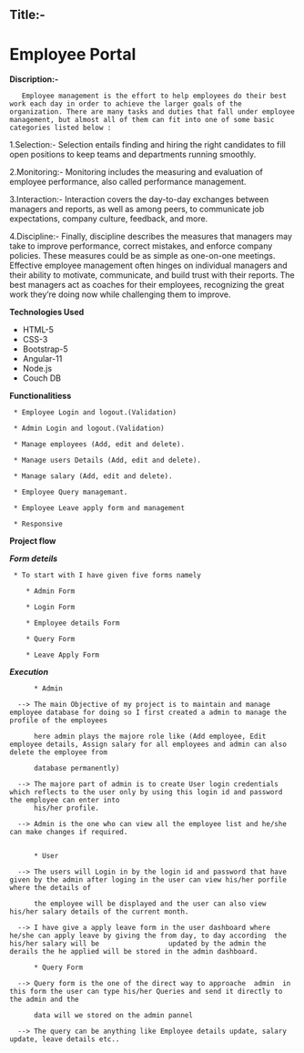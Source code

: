 ## Title:-
# Employee Portal

**Discription:-**

       Employee management is the effort to help employees do their best work each day in order to achieve the larger goals of the organization. There are many tasks and duties that fall under employee management, but almost all of them can fit into one of some basic categories listed below :

1.Selection:-
       Selection entails finding and hiring the right candidates to fill open positions to keep teams and departments running smoothly. 
     
2.Monitoring:-
       Monitoring includes the measuring and evaluation of employee performance, also called performance management. 

3.Interaction:-
       Interaction covers the day-to-day exchanges between managers and reports, as well as among peers, to communicate job expectations, company culture, feedback, and more. 

4.Discipline:-
       Finally, discipline describes the measures that managers may take to improve  performance, correct mistakes, and enforce company policies. These measures could be as simple as one-on-one meetings.   
       Effective employee management often hinges on individual managers and their ability to motivate, communicate, and build trust with their reports. The best managers act as coaches for their employees, recognizing the great work they’re doing now while challenging them to improve.


**Technologies Used**

   * HTML-5
   * CSS-3
   * Bootstrap-5
   * Angular-11
   * Node.js
   * Couch DB

**Functionalitiess**

     * Employee Login and logout.(Validation)
     
     * Admin Login and logout.(Validation)
     
     * Manage employees (Add, edit and delete).
     
     * Manage users Details (Add, edit and delete).
       
     * Manage salary (Add, edit and delete).
     
     * Employee Query managemant.
     
     * Employee Leave apply form and management
     
     * Responsive
     
 **Project flow**
 
 ***Form deteils***
 
     * To start with I have given five forms namely
        
        * Admin Form
        
        * Login Form
        
        * Employee details Form
        
        * Query Form
        
        * Leave Apply Form
        
        
  ***Execution***
      
          * Admin
          
      --> The main Objective of my project is to maintain and manage employee database for doing so I first created a admin to manage the profile of the employees
          
          here admin plays the majore role like (Add employee, Edit employee details, Assign salary for all employees and admin can also delete the employee from 
          
          database permanently) 
          
      --> The majore part of admin is to create User login credentials which reflects to the user only by using this login id and password the employee can enter into           
          his/her profile.
          
      --> Admin is the one who can view all the employee list and he/she can make changes if required.
          
          
          * User
          
      --> The users will Login in by the login id and password that have given by the admin after loging in the user can view his/her porfile where the details of
          
          the employee will be displayed and the user can also view his/her salary details of the current month. 
          
      --> I have give a apply leave form in the user dashboard where he/she can apply leave by giving the from day, to day according  the his/her salary will be                 updated by the admin the derails the he applied will be stored in the admin dashboard.
          
          * Query Form
          
      --> Query form is the one of the direct way to approache  admin  in this form the user can type his/her Queries and send it directly to the admin and the 
      
          data will we stored on the admin pannel 
          
      --> The query can be anything like Employee details update, salary update, leave details etc..
          
          
 
     
     
     
     










